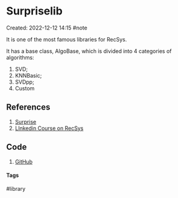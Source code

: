 # Surpriselib
Created: 2022-12-12 14:15
#note

It is one of the most famous libraries for RecSys.

It has a base class, AlgoBase, which is divided into 4 categories of algorithms:
1. SVD;
2. KNNBasic;
3. SVDpp;
4. Custom

## References
1. [Surprise](https://surpriselib.com/)
2. [LInkedin Course on RecSys](https://www.linkedin.com/learning/building-recommender-systems-with-machine-learning-and-ai/our-recommender-engine-architecture?autoplay=true)

## Code
1. [GitHub](https://github.com/NicolasHug/Surprise)

#### Tags
#library